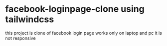 # facebook-loginpage-clone using tailwindcss

this project is clone of facebook login page
works only on laptop and pc it is not responsive
